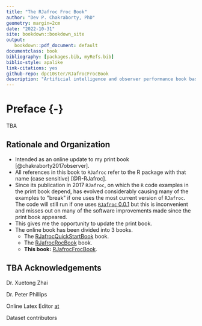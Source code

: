 ```yaml
--- 
title: "The RJafroc Froc Book"
author: "Dev P. Chakraborty, PhD"
geometry: margin=2cm
date: "2022-10-31"
site: bookdown::bookdown_site
output: 
   bookdown::pdf_document: default
documentclass: book
bibliography: [packages.bib, myRefs.bib]
biblio-style: apalike
link-citations: yes
github-repo: dpc10ster/RJafrocFrocBook
description: "Artificial intelligence and observer performance book based on RJafroc."
---
```






# Preface {-}

TBA

## Rationale and Organization

* Intended as an online update to my print book [@chakraborty2017observer].
* All references in this book to `RJafroc` refer to the R package with that name (case sensitive) [@R-RJafroc]. 
* Since its publication in 2017 `RJafroc`, on which the `R` code examples in the print book depend, has evolved considerably causing many of the examples to "break" if one uses the most current version of `RJafroc`. The code will still run if one uses [`RJafroc` 0.0.1](https://cran.r-project.org/src/contrib/Archive/RJafroc/) but this is inconvenient and misses out on many of the software improvements made since the print book appeared.
* This gives me the opportunity to update the print book.
* The online book has been divided into 3 books.
    + The [RJafrocQuickStartBook](https://dpc10ster.github.io/RJafrocQuickStart/) book.
    + The [RJafrocRocBook](https://dpc10ster.github.io/RJafrocRocBook/) book.
    + **This book:** [RJafrocFrocBook](https://dpc10ster.github.io/RJafrocFrocBook/).


## TBA Acknowledgements

Dr. Xuetong Zhai

Dr. Peter Phillips

Online Latex Editor [at](https://latexeditor.lagrida.com/) 

Dataset contributors


